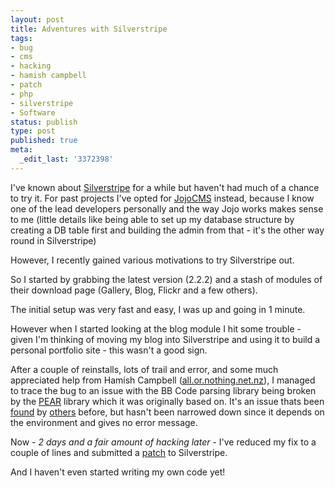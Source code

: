 ```yaml
---
layout: post
title: Adventures with Silverstripe
tags:
- bug
- cms
- hacking
- hamish campbell
- patch
- php
- silverstripe
- Software
status: publish
type: post
published: true
meta:
  _edit_last: '3372398'
---
```

I've known about <a href="http://www.silverstripe.com">Silverstripe</a> for a while but haven't had much of a chance to try it. For past projects I've opted for <a title="JojoCMS" href="http://jojocms.org">JojoCMS</a> instead, because I know one of the lead developers personally and the way Jojo works makes sense to me (little details like being able to set up my database structure by creating a DB table first and building the admin from that - it's the other way round in Silverstripe)

However, I recently gained various motivations to try Silverstripe out.

So I started by grabbing the latest version (2.2.2) and a stash of modules of their download page (Gallery, Blog, Flickr and a few others).

The initial setup was very fast and easy, I was up and going in 1 minute.

However when I started looking at the blog module I hit some trouble - given I'm thinking of moving my blog into Silverstripe and using it to build a personal portfolio site - this wasn't a good sign.

After a couple of reinstalls, lots of trail and error, and some much appreciated help from Hamish Campbell (<a href="http://all.or.nothing.net.nz">all.or.nothing.net.nz</a>), I managed to trace the bug to an issue with the BB Code parsing library being broken by the <a href="http://pear.php.net">PEAR</a> library which it was originally based on. It's an issue thats been <a href="http://www.silverstripe.com/site-builders-forum/flat/166025">found</a> by <a href="http://www.silverstripe.com/site-builders-forum/flat/79332">others</a> before, but hasn't been narrowed down since it depends on the environment and gives no error message.

Now -<em> 2 days and a fair amount of hacking later</em> - I've reduced my fix to a couple of lines and submitted a <a href="http://open.silverstripe.com/ticket/2790">patch</a> to Silverstripe.

And I haven't even started writing my own code yet!
